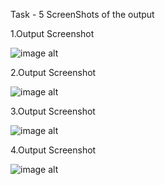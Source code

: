 Task - 5 ScreenShots of the output


1.Output Screenshot


![image alt]()


2.Output Screenshot


![image alt]()


3.Output Screenshot


![image alt]()


4.Output Screenshot


![image alt]()
